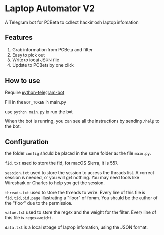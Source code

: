 # Laptop Automator V2
A Telegram bot for PCBeta to collect hackintosh laptop infomation

## Features

1. Grab information from PCBeta and filter
1. Easy to pick out
1. Write to local JSON file
1. Update to PCBeta by one click

## How to use

Require [python-telegram-bot](https://github.com/python-telegram-bot/python-telegram-bot)

Fill in the `BOT_TOKEN` in main.py

use `python main.py` to run the bot

When the bot is running, you can see all the instructions by sending `/help` to the bot.  

## Configuration

the folder `config` should be placed in the same folder as the file `main.py`.

`fid.txt` used to store the fid, for macOS Sierra, it is 557.

`session.txt` used to store the session to access the threads list. A correct session is needed, or you will get nothing. You may need tools like Wireshark or Charles to help you get the session.

`threads.txt` used to store the threads to write. Every line of this file is `fid,tid,pid,page` illustrating a "floor" of forum. You should be the author of the "floor" due to the permission.

`value.txt` used to store the regex and the weight for the filter. Every line of this file is `regex=weight`.

`data.txt` is a local stoage of laptop infomation, using the JSON format.
